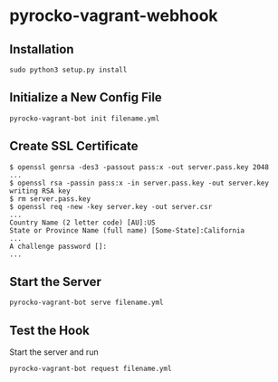 # pyrocko-vagrant-webhook


## Installation

```
sudo python3 setup.py install
```

## Initialize a New Config File

```
pyrocko-vagrant-bot init filename.yml
```

## Create SSL Certificate

```
$ openssl genrsa -des3 -passout pass:x -out server.pass.key 2048
...
$ openssl rsa -passin pass:x -in server.pass.key -out server.key
writing RSA key
$ rm server.pass.key
$ openssl req -new -key server.key -out server.csr
...
Country Name (2 letter code) [AU]:US
State or Province Name (full name) [Some-State]:California
...
A challenge password []:
...

```

## Start the Server

```
pyrocko-vagrant-bot serve filename.yml
```


## Test the Hook

Start the server and run

```
pyrocko-vagrant-bot request filename.yml
```
